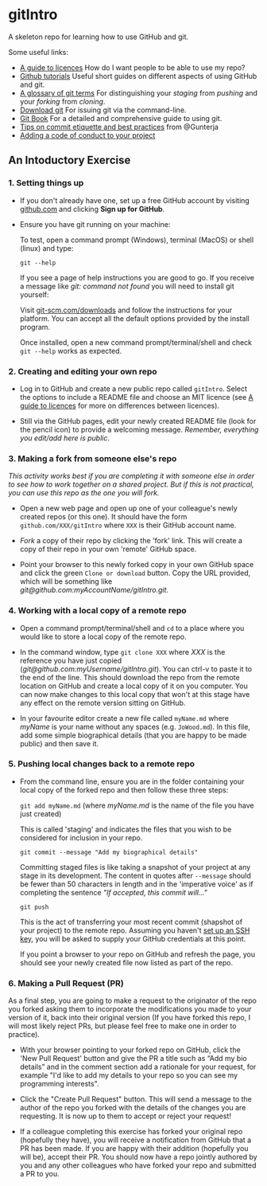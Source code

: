 # gitIntro
A skeleton repo for learning how to use GitHub and git.

Some useful links:

- [A guide to licences](https://help.github.com/en/articles/licensing-a-repository) How do I want people to be able to use my repo?
- [Github tutorials](https://guides.github.com) Useful short guides on different aspects of using GitHub and git.
- [A glossary of git terms](https://git-scm.com/docs/gitglossary) For distinguishing your _staging_ from _pushing_ and your _forking_ from _cloning_.
- [Download git](https://git-scm.com/downloads) For issuing git via the command-line.
- [Git Book](https://git-scm.com/book/en/v2) For a detailed and comprehensive guide to using git.
- [Tips on commit etiquette and best practices](https://hackernoon.com/git-it-together-some-tips-on-commit-etiquette-and-best-practices-for-junior-developers-1f147b8dfd56) from @Gunterja
- [Adding a code of conduct to your project](https://opensource.guide/code-of-conduct)


## An Intoductory Exercise

### 1. Setting things up

- If you don't already have one, set up a free GitHub account by visiting [github.com](https://github.com) and clicking **Sign up for GitHub**.

- Ensure you have git running on your machine:

  To test, open a command prompt (Windows), terminal (MacOS) or shell (linux) and type:

  `git --help`

  If you see a page of help instructions you are good to go. If you receive a message like _git: command not found_ you will need to install git yourself:

  Visit [git-scm.com/downloads](https://git-scm.com/downloads) and follow the instructions for your platform. You can accept all the default options provided by the install program.

  Once installed, open a new command prompt/terminal/shell and check `git --help` works as expected.

### 2. Creating and editing your own repo

- Log in to GitHub and create a new public repo called `gitIntro`. Select the options to include a README file and choose an MIT licence (see [A guide to licences](https://help.github.com/en/articles/licensing-a-repository) for more on differences between licences).

- Still via the GitHub pages, edit your newly created README file (look for the pencil icon) to provide a welcoming message. _Remember, everything you edit/add here is public_.

### 3. Making a fork from someone else's repo

_This activity works best if you are completing it with someone else in order to see how to work together on a shared project. But if this is not practical, you can use this repo as the one you will fork._

- Open a new web page and open up one of your colleague's newly created repos (or this one). It should have the form `github.com/XXX/gitIntro` where `XXX` is their GitHub account name.

- _Fork_ a copy of their repo by clicking the 'fork' link. This will create a copy of their repo in your own 'remote' GitHub space.

- Point your browser to this newly forked copy in your own GitHub space and click the green `Clone or download` button. Copy the URL provided, which will be something like _git<span>@github</span>.com:myAccountName/gitIntro.git_.

### 4. Working with a local copy of a remote repo

- Open a command prompt/terminal/shell and `cd` to a place where you would like to store a local copy of the remote repo.

- In the command window, type `git clone XXX` where _XXX_ is the reference you have just copied (_git<span>@github</span>.com:myUsername/gitIntro.git_). You can ctrl-v to paste it to the end of the line. This should download the repo from the remote location on GitHub and create a local copy of it on you computer. You can now make changes to this local copy that won't at this stage have any effect on the remote version sitting on GitHub.

- In your favourite editor create a new file called `myName.md` where _myName_ is your name without any spaces (e.g. `JoWood.md`). In this file, add some simple biographical details (that you are happy to be made public) and then save it.

### 5. Pushing local changes back to a remote repo

- From the command line, ensure you are in the folder containing your local copy of the forked repo and then follow these three steps:

   `git add myName.md` (where _myName.<span>md</span>_ is the name of the file you have just created)
   
   This is called 'staging' and indicates the files that you wish to be considered for inclusion in your repo.
   
   `git commit --message "Add my biographical details"`
   
   Committing staged files is like taking a snapshot of your project at any stage in its development. The content in quotes after `--message` should be fewer than 50 characters in length and in the 'imperative voice' as if completing the sentence _"If accepted, this commit will..."_
   
   `git push`
   
   This is the act of transferring your most recent commit (shapshot of your project) to the remote repo. Assuming you haven't [set up an SSH key](https://help.github.com/en/articles/connecting-to-github-with-ssh), you will be asked to supply your GitHub credentials at this point.

   If you point a browser to your repo on GitHub and refresh the page, you should see your newly created file now listed as part of the repo.
   
 ### 6. Making a Pull Request (PR)

As a final step, you are going to make a request to the originator of the repo you forked asking them to incorporate the modifications you made to your version of it, back into their original version (If you have forked this repo, I will most likely reject PRs, but please feel free to make one in order to practice).

- With your browser pointing to your forked repo on GitHub, click the 'New Pull Request' button and give the PR a title such as “Add my bio details” and in the comment section add a rationale for your request, for example "I'd like to add my details to your repo so you can see my programming interests".

- Click the "Create Pull Request" button. This will send a message to the author of the repo you forked with the details of the changes you are requesting. It is now up to them to accept or reject your request!

- If a colleague completing this exercise has forked your original repo (hopefully they have), you will receive a notification from GitHub that a PR has been made. If you are happy with their addition (hopefully you will be), accept their PR. You should now have a repo jointly authored by you and any other colleagues who have forked your repo and submitted a PR to you.
